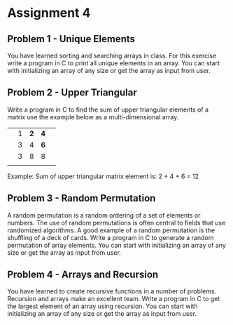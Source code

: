 # Assignment 4

## Problem 1 - Unique Elements
You have learned sorting and searching arrays in class. For this exercise write a program in C to print all unique elements in an array. You can start with initializing an array of any size or get the array as input from user.

## Problem 2 - Upper Triangular
Write a program in C to find the sum of upper triangular elements of a matrix use the example below as a multi-dimensional array.

| | | | | |
|:---:|:---:|:---:|:---:|:---:|
| |1|**2**|**4**| |
| |3|4|**6**| |
| |3|8|8| |
| | | | | |

Example: Sum of upper triangular matrix element is: 2 + 4 + 6 = 12

## Problem 3 - Random Permutation
A random permutation is a random ordering of a set of elements or numbers. The use of random permutations is often central to fields that use randomized algorithms. A good example of a random permutation is the shuffling of a deck of cards.  Write a program in C to generate a random permutation of array elements. You can start with initializing an array of any size or get the array as input from user.

## Problem 4 - Arrays and Recursion
You have learned to create recursive functions in a number of problems. Recursion and arrays make an excellent team. Write a program in C to get the largest element of an array using recursion. You can start with initializing an array of any size or get the array as input from user.
